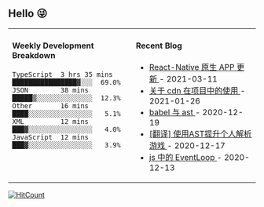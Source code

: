 ## Hello 😜
<table>
<tr>
<td valign="top" width="50%">

#### Weekly Development Breakdown
    

```text
TypeScript  3 hrs 35 mins  ████████████████▓░░░  69.0%
JSON        38 mins        █████▒░░░░░░░░░░░░░░  12.3%
Other       16 mins        ████░░░░░░░░░░░░░░░░   5.1%
XML         12 mins        ███▓░░░░░░░░░░░░░░░░   4.0%
JavaScript  12 mins        ███▓░░░░░░░░░░░░░░░░   3.9%
```

</td>
<td valign="top" width="50%">

#### Recent Blog  
 

* <a href='http://www.cnblogs.com/Grewer/p/14518357.html' target='_blank'>React-Native  原生 APP 更新 </a> - 2021-03-11 
* <a href='http://www.cnblogs.com/Grewer/p/14331846.html' target='_blank'>关于 cdn 在项目中的使用 </a> - 2021-01-26 
* <a href='http://www.cnblogs.com/Grewer/p/14160378.html' target='_blank'>babel 与 ast </a> - 2020-12-19 
* <a href='http://www.cnblogs.com/Grewer/p/14149955.html' target='_blank'>[翻译] 使用AST提升个人解析游戏 </a> - 2020-12-17 
* <a href='http://www.cnblogs.com/Grewer/p/14131069.html' target='_blank'>js 中的 EventLoop </a> - 2020-12-13 


</td>
</tr>
</table>


[![HitCount](http://hits.dwyl.com/grewer@grewercn/Grew'er.svg)](http://hits.dwyl.com/grewer@grewercn/Grew'er)
